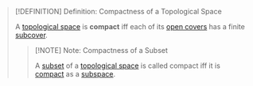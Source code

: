 >[!DEFINITION] Definition: Compactness of a Topological Space
>
>A [topological space](../Topological%20Spaces/Topological%20Space.md) is **compact** iff each of its [open covers](Open%20Cover.md) has a finite [subcover](Subcover.md).
>
>>[!NOTE] Note: Compactness of a Subset
>>
>>A [subset](../../Set%20Theory/Subset.md) of a [topological space](../Topological%20Spaces/Topological%20Space.md) is called compact iff it is [compact](Compactness.md) as a [subspace](../Subspaces/Topological%20Subspace.md).
>>
>